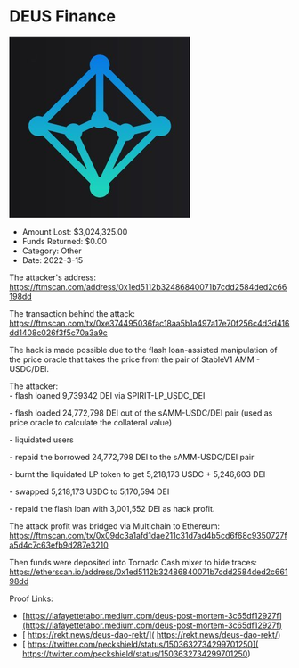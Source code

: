 # DEUS Finance
![DEUS Finance](/rektimages/DEUS-Finance.png)
- Amount Lost: $3,024,325.00
- Funds Returned: $0.00
- Category: Other
- Date: 2022-3-15

The attacker's address:  
https://ftmscan.com/address/0x1ed5112b32486840071b7cdd2584ded2c66198dd  
  
The transaction behind the attack:  
https://ftmscan.com/tx/0xe374495036fac18aa5b1a497a17e70f256c4d3d416dd1408c026f3f5c70a3a9c  
  
The hack is made possible due to the flash loan-assisted manipulation of the price oracle that takes the price from the pair of StableV1 AMM - USDC/DEI.  
  
The attacker:  
\- flash loaned 9,739342 DEI via SPIRIT-LP_USDC_DEI  
  
\- flash loaded 24,772,798 DEI out of the sAMM-USDC/DEI pair (used as price oracle to calculate the collateral value)  
  
\- liquidated users  
  
\- repaid the borrowed 24,772,798 DEI to the sAMM-USDC/DEI pair  
  
\- burnt the liquidated LP token to get 5,218,173 USDC + 5,246,603 DEI  
  
\- swapped 5,218,173 USDC to 5,170,594 DEI  
  
\- repaid the flash loan with 3,001,552 DEI as hack profit.  
  
The attack profit was bridged via Multichain to Ethereum:  
https://ftmscan.com/tx/0x09dc3a1afd1dae211c31d7ad4b5cd6f68c9350727fa5d4c7c63efb9d287e3210  
  
Then funds were deposited into Tornado Cash mixer to hide traces:  
https://etherscan.io/address/0x1ed5112b32486840071b7cdd2584ded2c66198dd


Proof Links:
- [https://lafayettetabor.medium.com/deus-post-mortem-3c65df12927f](https://lafayettetabor.medium.com/deus-post-mortem-3c65df12927f)
- [ https://rekt.news/deus-dao-rekt/]( https://rekt.news/deus-dao-rekt/)
- [ https://twitter.com/peckshield/status/1503632734299701250]( https://twitter.com/peckshield/status/1503632734299701250)


